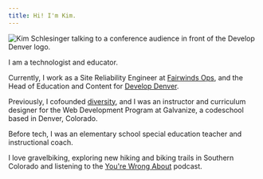 ```yaml
---
title: Hi! I'm Kim. 
---
```


![Kim Schlesinger talking to a conference audience in front of the Develop Denver logo.](https://res.cloudinary.com/kimschlesinger/image/upload/c_scale,w_550/v1606362929/00044_DVLP2019.jpg)

I am a technologist and educator. 

Currently, I work as a Site Reliability Engineer at [Fairwinds Ops](https://www.fairwinds.com/), and the Head of Education and Content for [Develop Denver](https://developdenver.org/). 

Previously, I cofounded [diversity](https://hirediversity.us/), and 
I was an instructor and curriculum designer for the Web Development Program at Galvanize, a codeschool based in Denver, Colorado. 

Before tech, I was an elementary school special education teacher and instructional coach. 

I love gravelbiking, exploring new hiking and biking trails in Southern Colorado and listening to the [You're Wrong About](https://yourewrongabout.com/) podcast.  





 



